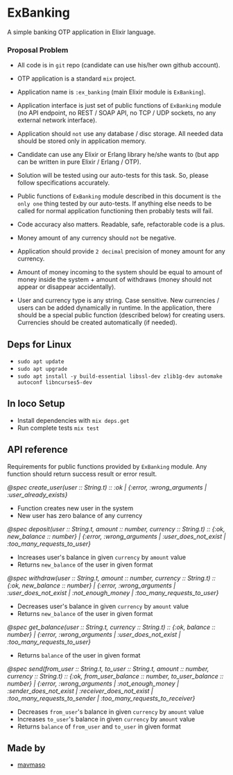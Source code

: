 # ExBanking
 A simple banking OTP application in Elixir language.

### Proposal Problem

- All code is in `git` repo (candidate can use his/her own github account).
- OTP application is a standard `mix` project.
- Application name is `:ex_banking` (main Elixir module is `ExBanking`).
- Application interface is just set of public functions of `ExBanking` module (no API endpoint, no REST / SOAP API, no TCP / UDP sockets, no any external network interface).
- Application should `not` use any database / disc storage. All needed data should be stored only in application memory.
- Candidate can use any Elixir or Erlang library he/she wants to (but app can be written in pure Elixir / Erlang / OTP).
- Solution will be tested using our auto-tests for this task. So, please follow specifications accurately.
- Public functions of `ExBanking` module described in this document is `the only one` thing tested by our auto-tests. If anything else needs to be called for normal application functioning then probably tests will fail.
- Code accuracy also matters. Readable, safe, refactorable code is a plus.

- Money amount of any currency should `not` be negative.
- Application should provide `2 decimal` precision of money amount for any currency.
- Amount of money incoming to the system should be equal to amount of money inside the system + amount of withdraws (money should not appear or disappear accidentally).
- User and currency type is any string. Case sensitive. New currencies / users can be added dynamically in runtime. In the application, there should be a special public function (described below) for creating users. Currencies should be created automatically (if needed).

## Deps for Linux

- `sudo apt update`
- `sudo apt upgrade`
- `sudo apt install -y build-essential libssl-dev zlib1g-dev automake autoconf libncurses5-dev`

## In loco Setup

- Install dependencies with `mix deps.get`
- Run complete tests `mix test`

## API reference

Requirements for public functions provided by `ExBanking` module. Any function should return success result or error result.

*@spec create_user(user :: String.t) :: :ok \| {:error, :wrong_arguments \| :user_already_exists}*

- Function creates new user in the system
- New user has zero balance of any currency

*@spec deposit(user :: String.t, amount :: number, currency :: String.t) :: {:ok, new_balance :: number} \| {:error, :wrong_arguments \| :user_does_not_exist \| :too_many_requests_to_user}*

- Increases user's balance in given `currency` by `amount` value
- Returns `new_balance` of the user in given format

*@spec withdraw(user :: String.t, amount :: number, currency :: String.t) :: {:ok, new_balance :: number} \| {:error, :wrong_arguments \| :user_does_not_exist \| :not_enough_money \| :too_many_requests_to_user}*

- Decreases user's balance in given `currency` by `amount` value
- Returns `new_balance` of the user in given format

*@spec get_balance(user :: String.t, currency :: String.t) :: {:ok, balance :: number} \| {:error, :wrong_arguments \| :user_does_not_exist \| :too_many_requests_to_user}*

- Returns `balance` of the user in given format

*@spec send(from_user :: String.t, to_user :: String.t, amount :: number, currency :: String.t) :: {:ok, from_user_balance :: number, to_user_balance :: number} \| {:error, :wrong_arguments \| :not_enough_money \| :sender_does_not_exist \| :receiver_does_not_exist \| :too_many_requests_to_sender \| :too_many_requests_to_receiver}*

- Decreases `from_user`'s balance in given `currency` by `amount` value
- Increases `to_user`'s balance in given `currency` by `amount` value
- Returns `balance` of `from_user` and `to_user` in given format
## Made by

 - [mavmaso](https://github.com/mavmaso)

